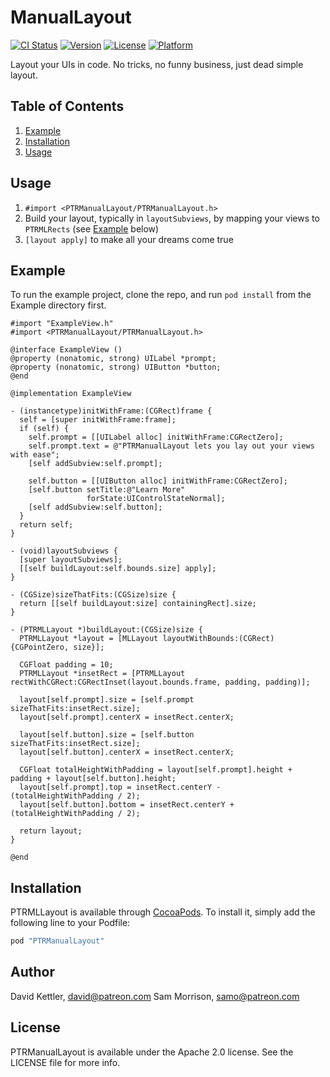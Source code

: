 # ManualLayout

[![CI Status](http://img.shields.io/travis/Patreon/PTRManualLayout.svg?style=flat)](https://travis-ci.org/Patreon/PTRManualLayout)
[![Version](https://img.shields.io/cocoapods/v/PTRManualLayout.svg?style=flat)](http://cocoapods.org/pods/PTRManualLayout)
[![License](https://img.shields.io/cocoapods/l/PTRManualLayout.svg?style=flat)](http://cocoapods.org/pods/PTRManualLayout)
[![Platform](https://img.shields.io/cocoapods/p/PTRManualLayout.svg?style=flat)](http://cocoapods.org/pods/PTRManualLayout)

Layout your UIs in code. No tricks, no funny business, just dead simple layout.


## Table of Contents

1. [Example](#example)
2. [Installation](#installation)
3. [Usage](#usage)


## Usage

1. `#import <PTRManualLayout/PTRManualLayout.h>`
2. Build your layout, typically in `layoutSubviews`, by mapping your views to `PTRMLRects` (see [Example](#example) below)
3. `[layout apply]` to make all your dreams come true


## Example

To run the example project, clone the repo, and run `pod install` from the Example directory first.

```
#import "ExampleView.h"
#import <PTRManualLayout/PTRManualLayout.h>

@interface ExampleView ()
@property (nonatomic, strong) UILabel *prompt;
@property (nonatomic, strong) UIButton *button;
@end

@implementation ExampleView

- (instancetype)initWithFrame:(CGRect)frame {
  self = [super initWithFrame:frame];
  if (self) {
    self.prompt = [[UILabel alloc] initWithFrame:CGRectZero];
    self.prompt.text = @"PTRManualLayout lets you lay out your views with ease";
    [self addSubview:self.prompt];

    self.button = [[UIButton alloc] initWithFrame:CGRectZero];
    [self.button setTitle:@"Learn More"
                 forState:UIControlStateNormal];
    [self addSubview:self.button];
  }
  return self;
}

- (void)layoutSubviews {
  [super layoutSubviews];
  [[self buildLayout:self.bounds.size] apply];
}

- (CGSize)sizeThatFits:(CGSize)size {
  return [[self buildLayout:size] containingRect].size;
}

- (PTRMLLayout *)buildLayout:(CGSize)size {
  PTRMLLayout *layout = [MLLayout layoutWithBounds:(CGRect){CGPointZero, size}];

  CGFloat padding = 10;
  PTRMLLayout *insetRect = [PTRMLLayout rectWithCGRect:CGRectInset(layout.bounds.frame, padding, padding)];

  layout[self.prompt].size = [self.prompt sizeThatFits:insetRect.size];
  layout[self.prompt].centerX = insetRect.centerX;

  layout[self.button].size = [self.button sizeThatFits:insetRect.size];
  layout[self.button].centerX = insetRect.centerX;

  CGFloat totalHeightWithPadding = layout[self.prompt].height + padding + layout[self.button].height;
  layout[self.prompt].top = insetRect.centerY - (totalHeightWithPadding / 2);
  layout[self.button].bottom = insetRect.centerY + (totalHeightWithPadding / 2);

  return layout;
}

@end
```

## Installation

PTRMLLayout is available through [CocoaPods](http://cocoapods.org). To install
it, simply add the following line to your Podfile:

```ruby
pod "PTRManualLayout"
```

## Author

David Kettler, david@patreon.com
Sam Morrison, samo@patreon.com

## License

PTRManualLayout is available under the Apache 2.0 license. See the LICENSE file for more info.
